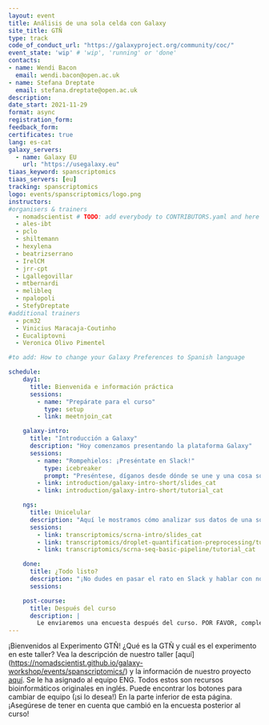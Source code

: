 ```yaml
---
layout: event
title: Análisis de una sola celda con Galaxy
site_title: GTÑ
type: track
code_of_conduct_url: "https://galaxyproject.org/community/coc/"
event_state: 'wip' # 'wip', 'running' or 'done'
contacts:
- name: Wendi Bacon
  email: wendi.bacon@open.ac.uk
- name: Stefana Dreptate
  email: stefana.dreptate@open.ac.uk
description:
date_start: 2021-11-29
format: async
registration_form:
feedback_form:
certificates: true
lang: es-cat
galaxy_servers:
  - name: Galaxy EU
    url: "https://usegalaxy.eu"
tiaas_keyword: spanscriptomics
tiaas_servers: [eu]
tracking: spanscriptomics
logo: events/spanscriptomics/logo.png
instructors:
#organisers & trainers
  - nomadscientist # TODO: add everybody to CONTRIBUTORS.yaml and here
  - ales-ibt
  - pclo
  - shiltemann
  - hexylena
  - beatrizserrano
  - IrelCM
  - jrr-cpt
  - Lgallegovillar
  - mtbernardi
  - melibleq
  - npalopoli
  - StefyDreptate
#additional trainers
  - pcm32
  - Vinicius Maracaja-Coutinho
  - Eucaliptovni
  - Veronica Olivo Pimentel

#to add: How to change your Galaxy Preferences to Spanish language

schedule:
    day1:
      title: Bienvenida e información práctica
      sessions:
        - name: "Prepárate para el curso"
          type: setup
        - link: meetnjoin_cat

    galaxy-intro:
      title: "Introducción a Galaxy"
      description: "Hoy comenzamos presentando la plataforma Galaxy"
      sessions:
        - name: "Rompehielos: ¡Preséntate en Slack!"
          type: icebreaker
          prompt: "Preséntese, díganos desde dónde se une y una cosa sobre su entorno (por ejemplo, está nevando afuera, hay una ardilla en mi porche, mi gato está en mi teclado)"
        - link: introduction/galaxy-intro-short/slides_cat
        - link: introduction/galaxy-intro-short/tutorial_cat

    ngs:
      title: Unicelular
      description: "Aquí le mostramos cómo analizar sus datos de una sola celda usando Galaxy."
      sessions:
        - link: transcriptomics/scrna-intro/slides_cat
        - link: transcriptomics/droplet-quantification-preprocessing/tutorial_cat
        - link: transcriptomics/scrna-seq-basic-pipeline/tutorial_cat

    done:
      title: ¿Todo listo?
      description: "¡No dudes en pasar el rato en Slack y hablar con nosotros y con el resto de la comunidad Galaxy! ¡Muchas gracias por unirte y esperamos que hayas aprendido mucho!"
      sessions:

    post-course:
      title: Después del curso
      description: |
        Le enviaremos una encuesta después del curso. POR FAVOR, complétela, ya que esto es crucial para el estudio GTÑ sobre el impacto de la traducción de materiales bioinformáticos. Todos los materiales del curso permanecerán en línea, por lo que podrá seguir trabajando en ellos todo el tiempo que desee. La única diferencia será que debe hacer sus preguntas en el <a href="https://gitter.im/Galaxy-Training-Network/Lobby">canal GTN Gitter</a>, en lugar de en Slack.
---
```


¡Bienvenidos al Experimento GTÑ! ¿Qué es la GTÑ y cuál es el experimento en este taller? Vea la descripción de nuestro taller [aquí] (https://nomadscientist.github.io/galaxy-workshop/events/spanscriptomics/) y la información de nuestro proyecto [aquí](todo). Se le ha asignado al equipo ENG. Todos estos son recursos bioinformáticos originales en inglés. Puede encontrar los botones para cambiar de equipo (¡si lo desea!) En la parte inferior de esta página. ¡Asegúrese de tener en cuenta que cambió en la encuesta posterior al curso!
